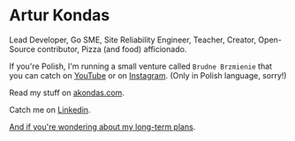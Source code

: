 # Artur Kondas

Lead Developer, Go SME, Site Reliability Engineer, Teacher, Creator, Open-Source contributor, Pizza (and food) afficionado.

If you're Polish, I'm running a small venture called `Brudne Brzmienie` that you can catch on [YouTube](https://www.youtube.com/@brudnebrzmienie) or on [Instagram](https://www.instagram.com/brudne_brzmienie/). (Only in Polish language, sorry!)

Read my stuff on [akondas.com](https://akondas.com).

Catch me on [Linkedin](https://www.linkedin.com/in/arturkondas/).

[And if you're wondering about my long-term plans](https://github.com/docker/cli/issues/267#issuecomment-695149477).
